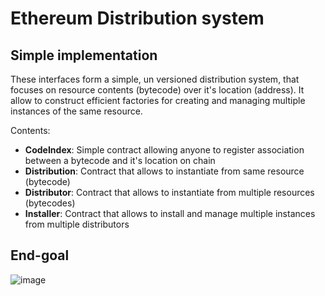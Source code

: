 # Ethereum Distribution system


## Simple implementation

These interfaces form a simple, un versioned distribution system, that focuses on resource contents (bytecode) over it's location (address). It allow to construct efficient factories for creating and managing multiple instances of the same resource.

Contents:

- **CodeIndex**: Simple contract allowing anyone to register association between a bytecode and it's location on chain
- **Distribution**: Contract that allows to instantiate from same resource (bytecode)
- **Distributor**: Contract that allows to instantiate from multiple resources (bytecodes)
- **Installer**: Contract that allows to install and manage multiple instances from multiple distributors

## End-goal

![image](https://github.com/user-attachments/assets/15f7e293-5d6d-45e6-9caa-63d8aa3f2613)
